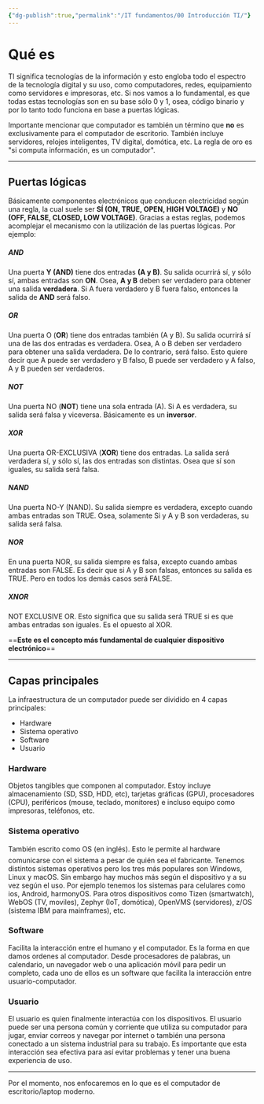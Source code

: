 ```yaml
---
{"dg-publish":true,"permalink":"/IT fundamentos/00 Introducción TI/"}
---
```


# Qué es

TI significa tecnologías de la información y esto engloba todo el espectro de la tecnología digital y su uso, como computadores, redes, equipamiento como servidores e impresoras, etc.
Si nos vamos a lo fundamental, es que todas estas tecnologías son en su base sólo 0 y 1, osea, código binario y por lo tanto todo funciona en base a puertas lógicas.

Importante mencionar que computador es también un término que **no** es exclusivamente para el computador de escritorio. También incluye servidores, relojes inteligentes, TV digital, domótica, etc.
La regla de oro es "si computa información, es un computador".

---
## Puertas lógicas

Básicamente componentes electrónicos que conducen electricidad según una regla, la cual suele ser **SÍ (ON, TRUE, OPEN, HIGH VOLTAGE)** y **NO (OFF, FALSE, CLOSED, LOW VOLTAGE)**.
Gracias a estas reglas, podemos acomplejar el mecanismo con la utilización de las puertas lógicas.
Por ejemplo:
##### AND
Una puerta **Y (AND)** tiene dos entradas **(A y B)**. Su salida ocurrirá sí, y sólo sí, ambas entradas son **ON**.
Osea, **A y B** deben ser verdadero para obtener una salida **verdadera**. Si A fuera verdadero y B fuera falso, entonces la salida de **AND** será falso.

##### OR
Una puerta O (**OR**) tiene dos entradas también (A y B). Su salida ocurrirá sí una de las dos entradas es verdadera.
Osea, A o B deben ser verdadero para obtener una salida verdadera. De lo contrario, será falso.
Esto quiere decir que A puede ser verdadero y B falso, B puede ser verdadero y A falso, A y B pueden ser verdaderos.

##### NOT
Una puerta NO (**NOT**) tiene una sola entrada (A). Si A es verdadera, su salida será falsa y viceversa.
Básicamente es un **inversor**.

##### XOR
Una puerta OR-EXCLUSIVA (**XOR**) tiene dos entradas. La salida será verdadera sí, y sólo sí, las dos entradas son distintas. Osea que sí son iguales, su salida será falsa.

##### NAND
Una puerta NO-Y (NAND). Su salida siempre es verdadera, excepto cuando ambas entradas son TRUE.
Osea, solamente Si y A y B son verdaderas, su salida será falsa. 

##### NOR
En una puerta NOR, su salida siempre es falsa, excepto cuando ambas entradas son FALSE.
Es decir que si A y B son falsas, entonces su salida es TRUE. Pero en todos los demás casos será FALSE.

##### XNOR
NOT EXCLUSIVE OR. Esto significa que su salida será TRUE si es que ambas entradas son iguales. Es el opuesto al XOR.

==**Este es el concepto más fundamental de cualquier dispositivo electrónico**==

---

## Capas principales

La infraestructura de un computador puede ser dividido en 4 capas principales:
- Hardware
- Sistema operativo
- Software
- Usuario
### Hardware

Objetos tangibles que componen al computador. Estoy incluye almacenamiento (SD, SSD, HDD, etc), tarjetas gráficas (GPU), procesadores (CPU), periféricos (mouse, teclado, monitores) e incluso equipo como impresoras, teléfonos, etc.

### Sistema operativo

También escrito como OS (en inglés). Esto le permite al hardware comunicarse con el sistema a pesar de quién sea el fabricante. Tenemos distintos sistemas operativos pero los tres más populares son Windows, Linux y macOS. Sin embargo hay muchos más según el dispositivo y a su vez según el uso. Por ejemplo tenemos los sistemas para celulares como ios, Android, harmonyOS. Para otros dispositivos como Tizen (smartwatch), WebOS (TV, moviles), Zephyr (IoT, domótica), OpenVMS (servidores), z/OS (sistema IBM para mainframes), etc.

### Software

Facilita la interacción entre el humano y el computador. Es la forma en que damos ordenes al computador. Desde procesadores de palabras, un calendario, un navegador web o una aplicación móvil para pedir un completo, cada uno de ellos es un software que facilita la interacción entre usuario-computador.

### Usuario

El usuario es quien finalmente interactúa con los dispositivos. El usuario puede ser una persona común y corriente que utiliza su computador para jugar, enviar correos y navegar por internet o también una persona conectado a un sistema industrial para su trabajo.
Es importante que esta interacción sea efectiva para así evitar problemas y tener una buena experiencia de uso.

---

Por el momento, nos enfocaremos en lo que es el computador de escritorio/laptop moderno.